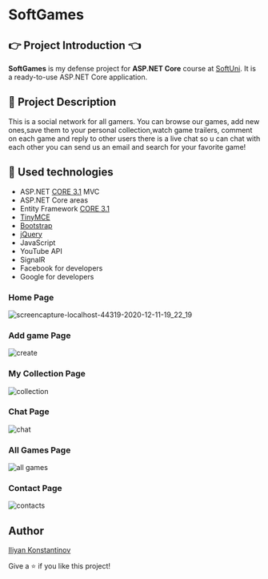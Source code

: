 
# SoftGames

## :point_right: Project Introduction :point_left:

**SoftGames** is my defense project for **ASP.NET Core** course at [SoftUni](https://softuni.bg/trainings/3177/asp-dot-net-core-october-2020/internal). It is a ready-to-use ASP.NET Core application.

## :pencil: Project Description
This is a social network for all gamers. You can browse our games,
add new ones,save them to your personal collection,watch game trailers,
comment on each game and reply to other users there is a live chat so u can chat with each other you can send us an email and search for your favorite game!

## :hammer: Used technologies
* ASP.NET [CORE 3.1](https://dotnet.microsoft.com/download/dotnet-core/3.1 "CORE 3.1") MVC
* ASP.NET Core areas
* Entity Framework [CORE 3.1](https://docs.microsoft.com/en-us/ef/core/ "CORE 3.1")
* [TinyMCE](https://github.com/tinymce/)
* [Bootstrap](https://github.com/twbs/bootstrap)
* [jQuery](https://github.com/jquery/jquery)
* JavaScript
* YouTube API
* SignalR
* Facebook for developers
* Google for developers

### Home Page
![screencapture-localhost-44319-2020-12-11-19_22_19](https://user-images.githubusercontent.com/55882205/101935604-02c74f80-3be8-11eb-90d5-3d0e8fb13249.png)

### Add game Page
![create](https://user-images.githubusercontent.com/55882205/101935699-2094b480-3be8-11eb-8708-63c46b1e6d7d.png)

### My Collection Page
![collection](https://user-images.githubusercontent.com/55882205/101935780-41f5a080-3be8-11eb-8f06-5a613a9b8a21.png)

### Chat Page
![chat](https://user-images.githubusercontent.com/55882205/101935833-546fda00-3be8-11eb-8bc4-b675e0c80ab2.png)

### All Games Page
![all games](https://user-images.githubusercontent.com/55882205/101935864-62bdf600-3be8-11eb-9022-711f98732b33.png)

### Contact  Page
![contacts](https://user-images.githubusercontent.com/55882205/101935907-736e6c00-3be8-11eb-8ab1-2ba7bff7f38b.png)

## Author

[Iliyan Konstantinov](https://github.com/iliqn9353)

Give a :star: if you like this project!

